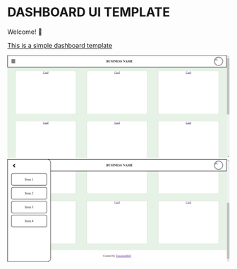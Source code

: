 # DASHBOARD UI TEMPLATE

Welcome! 👋 

[This is a simple dashboard template](https://dashboard-ui-psi-five.vercel.app/)

![Preview of the dashboard 1](./src/assets/images/preview-1.PNG)
![Preview of the dashboard 2](./src/assets/images/preview-2.PNG)
